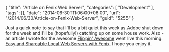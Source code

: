 {
	"title": "Article on Fenix Web Server",
	"categories": [
		"Development"
	],
	"tags": [],
	"date": "2014-06-30T11:06:00+06:00",
	"url": "/2014/06/30/Article-on-Fenix-Web-Server",
	"guid": "5255"
}

<p>
Just a quick note to say that I'll be a bit quiet this week as Adobe shut down for the week and I'll be (hopefully!) catching up on some house work. Also - an article I wrote for the awesome <a href="http://flippinawesome.org/">Flippin' Awesome</a> went live this morning: <a href="http://flippinawesome.org/2014/06/30/easy-and-shareable-local-web-servers-with-fenix/">Easy and Shareable Local Web Servers with Fenix</a>. I hope you enjoy it.
</p>